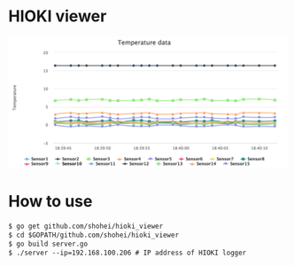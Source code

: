 # HIOKI viewer

![](image/temp.png)

# How to use
```
$ go get github.com/shohei/hioki_viewer
$ cd $GOPATH/github.com/shohei/hioki_viewer
$ go build server.go
$ ./server --ip=192.168.100.206 # IP address of HIOKI logger
```

